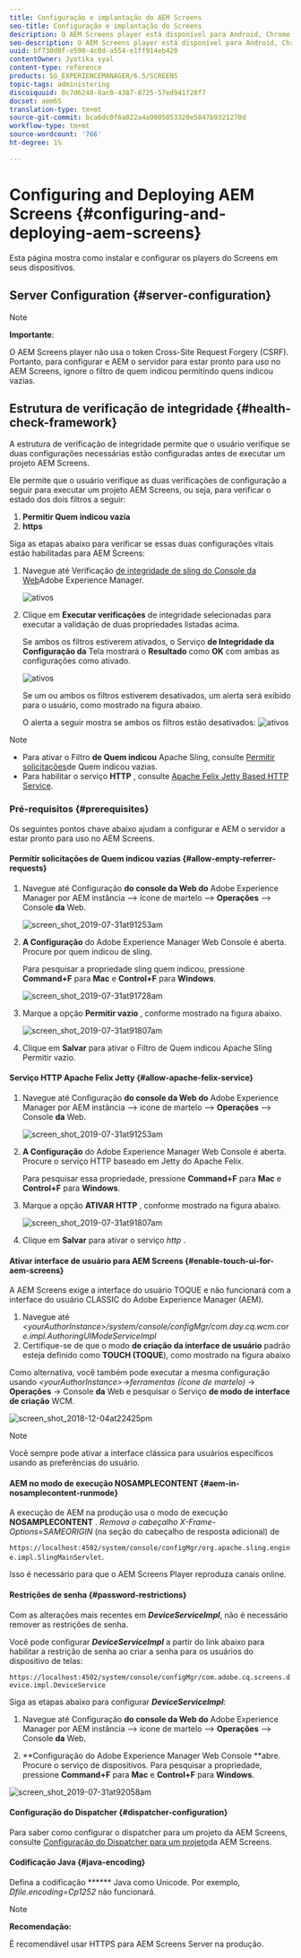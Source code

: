 ```yaml
---
title: Configuração e implantação do AEM Screens
seo-title: Configuração e implantação do Screens
description: O AEM Screens player está disponível para Android, Chrome OS, iOS e Windows. Esta página descreve a configuração e implantação do AEM Screens e também resume as diretrizes de seleção h/w para o dispositivo do player.
seo-description: O AEM Screens player está disponível para Android, Chrome OS, iOS e Windows. Esta página descreve a configuração e implantação do AEM Screens e também resume as diretrizes de seleção h/w para o dispositivo do player.
uuid: bf730d0f-e590-4c0d-a554-e1ff914eb420
contentOwner: Jyotika syal
content-type: reference
products: SG_EXPERIENCEMANAGER/6.5/SCREENS
topic-tags: administering
discoiquuid: 0c7d6248-8ac0-4387-8725-57ed941f28f7
docset: aem65
translation-type: tm+mt
source-git-commit: bca6dc0f6a022a4a9005053320e5047b9321270d
workflow-type: tm+mt
source-wordcount: '766'
ht-degree: 1%

---
```



# Configuring and Deploying AEM Screens {#configuring-and-deploying-aem-screens}

Esta página mostra como instalar e configurar os players do Screens em seus dispositivos.

## Server Configuration {#server-configuration}

>[!NOTE]
>
>**Importante**:
>
>O AEM Screens player não usa o token Cross-Site Request Forgery (CSRF). Portanto, para configurar e AEM o servidor para estar pronto para uso no AEM Screens, ignore o filtro de quem indicou permitindo quens indicou vazias.

## Estrutura de verificação de integridade {#health-check-framework}

A estrutura de verificação de integridade permite que o usuário verifique se duas configurações necessárias estão configuradas antes de executar um projeto AEM Screens.

Ele permite que o usuário verifique as duas verificações de configuração a seguir para executar um projeto AEM Screens, ou seja, para verificar o estado dos dois filtros a seguir:

1. **Permitir Quem indicou vazia**
2. **https**

Siga as etapas abaixo para verificar se essas duas configurações vitais estão habilitadas para AEM Screens:

1. Navegue até Verificação [de integridade de sling do Console da Web](http://localhost:4502/system/console/healthcheck?tags=screensconfigs&amp;overrideGlobalTimeout=)Adobe Experience Manager.

   ![ativos](assets/health-check1.png)


2. Clique em **Executar verificações** de integridade selecionadas para executar a validação de duas propriedades listadas acima.

   Se ambos os filtros estiverem ativados, o Serviço **de Integridade da Configuração da** Tela mostrará o **Resultado** como **OK** com ambas as configurações como ativado.

   ![ativos](assets/health-check2.png)

   Se um ou ambos os filtros estiverem desativados, um alerta será exibido para o usuário, como mostrado na figura abaixo.

   O alerta a seguir mostra se ambos os filtros estão desativados:
   ![ativos](assets/health-check3.png)

>[!NOTE]
>
>* Para ativar o Filtro **de Quem indicou** Apache Sling, consulte [Permitir solicitações](/help/user-guide/configuring-screens-introduction.md#allow-empty-referrer-requests)de Quem indicou vazias.
>* Para habilitar o serviço **HTTP** , consulte [Apache Felix Jetty Based HTTP Service](/help/user-guide/configuring-screens-introduction.md#allow-apache-felix-service).


### Pré-requisitos {#prerequisites}

Os seguintes pontos chave abaixo ajudam a configurar e AEM o servidor a estar pronto para uso no AEM Screens.

#### Permitir solicitações de Quem indicou vazias {#allow-empty-referrer-requests}

1. Navegue até Configuração **do console da Web do** Adobe Experience Manager por AEM instância —> ícone de martelo —> **Operações** —> Console **da** Web.

   ![screen_shot_2019-07-31at91253am](assets/screen_shot_2019-07-31at91253am.png)

1. **A Configuração** do Adobe Experience Manager Web Console é aberta. Procure por quem indicou de sling.

   Para pesquisar a propriedade sling quem indicou, pressione **Command+F** para **Mac** e **Control+F** para **Windows**.

   ![screen_shot_2019-07-31at91728am](assets/screen_shot_2019-07-31at91728am.png)

1. Marque a opção **Permitir vazio** , conforme mostrado na figura abaixo.

   ![screen_shot_2019-07-31at91807am](assets/screen_shot_2019-07-31at91807am.png)

1. Clique em **Salvar** para ativar o Filtro de Quem indicou Apache Sling Permitir vazio.

#### Serviço HTTP Apache Felix Jetty {#allow-apache-felix-service}

1. Navegue até Configuração **do console da Web do** Adobe Experience Manager por AEM instância —> ícone de martelo —> **Operações** —> Console **da** Web.

   ![screen_shot_2019-07-31at91253am](assets/screen_shot_2019-07-31at91253am.png)

1. **A Configuração** do Adobe Experience Manager Web Console é aberta. Procure o serviço HTTP baseado em Jetty do Apache Felix.

   Para pesquisar essa propriedade, pressione **Command+F** para **Mac** e **Control+F** para **Windows**.

1. Marque a opção **ATIVAR HTTP** , conforme mostrado na figura abaixo.

   ![screen_shot_2019-07-31at91807am](assets/http-image.png)

1. Clique em **Salvar** para ativar o serviço *http* .

#### Ativar interface de usuário para AEM Screens {#enable-touch-ui-for-aem-screens}

A AEM Screens exige a interface do usuário TOQUE e não funcionará com a interface do usuário CLASSIC do Adobe Experience Manager (AEM).

1. Navegue até *&lt;yourAuthorInstance>/system/console/configMgr/com.day.cq.wcm.core.impl.AuthoringUIModeServiceImpl*
1. Certifique-se de que o modo **de criação da interface de usuário** padrão esteja definido como **TOUCH (TOQUE**), como mostrado na figura abaixo

Como alternativa, você também pode executar a mesma configuração usando *&lt;yourAuthorInstance>*->*ferramentas (ícone de martelo)* -> **Operações** -> Console **da** Web e pesquisar o Serviço **de modo de interface de criação** WCM.

![screen_shot_2018-12-04at22425pm](assets/screen_shot_2018-12-04at22425pm.png)

>[!NOTE]
>
>Você sempre pode ativar a interface clássica para usuários específicos usando as preferências do usuário.

#### AEM no modo de execução NOSAMPLECONTENT {#aem-in-nosamplecontent-runmode}

A execução de AEM na produção usa o modo de execução **NOSAMPLECONTENT** . *Remova o cabeçalho X-Frame-Options=SAMEORIGIN* (na seção do cabeçalho de resposta adicional) de

`https://localhost:4502/system/console/configMgr/org.apache.sling.engine.impl.SlingMainServlet`.

Isso é necessário para que o AEM Screens Player reproduza canais online.

#### Restrições de senha {#password-restrictions}

Com as alterações mais recentes em ***DeviceServiceImpl***, não é necessário remover as restrições de senha.

Você pode configurar ***DeviceServiceImpl*** a partir do link abaixo para habilitar a restrição de senha ao criar a senha para os usuários do dispositivo de telas:

`https://localhost:4502/system/console/configMgr/com.adobe.cq.screens.device.impl.DeviceService`

Siga as etapas abaixo para configurar ***DeviceServiceImpl***:

1. Navegue até Configuração **do console da Web do** Adobe Experience Manager por AEM instância —> ícone de martelo —> **Operações** —> Console **da** Web.

1. **Configuração do Adobe Experience Manager Web Console **abre. Procure o serviço de dispositivos. Para pesquisar a propriedade, pressione **Command+F** para **Mac** e **Control+F** para **Windows**.

![screen_shot_2019-07-31at92058am](assets/screen_shot_2019-07-31at92058am.png)

#### Configuração do Dispatcher {#dispatcher-configuration}

Para saber como configurar o dispatcher para um projeto da AEM Screens, consulte [Configuração do Dispatcher para um projeto](dispatcher-configurations-aem-screens.md)da AEM Screens.

#### Codificação Java {#java-encoding}

Defina a codificação ****** Java como Unicode. Por exemplo, *Dfile.encoding=Cp1252* não funcionará.

>[!NOTE]
>
>**Recomendação:**
>
>É recomendável usar HTTPS para AEM Screens Server na produção.








